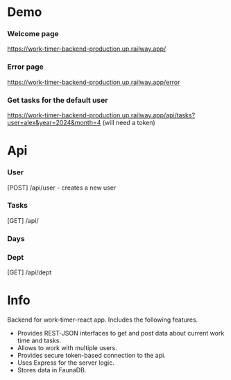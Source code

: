 # Demo

### Welcome page
https://work-timer-backend-production.up.railway.app/

### Error page
https://work-timer-backend-production.up.railway.app/error

### Get tasks for the default user
https://work-timer-backend-production.up.railway.app/api/tasks?user=alex&year=2024&month=4 (will need a token)

# Api

### User

[POST] /api/user - creates a new user

### Tasks

[GET] /api/

### Days

### Dept

[GET] /api/dept

# Info

Backend for work-timer-react app. Includes the following features.

- Provides REST-JSON interfaces to get and post data about current work time and tasks.
- Allows to work with multiple users.
- Provides secure token-based connection to the api.
- Uses Express for the server logic.
- Stores data in FaunaDB.
